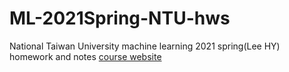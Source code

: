 # ML-2021Spring-NTU-hws
National Taiwan University machine learning 2021 spring(Lee HY)  homework and notes
[course website](https://speech.ee.ntu.edu.tw/~hylee/ml/2021-spring.html)
